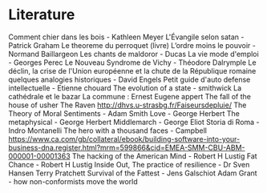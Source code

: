 # Literature

Comment chier dans les bois - Kathleen Meyer
L'Évangile selon satan - Patrick Graham
Le theoreme du perroquet (livre)
L’ordre moins le pouvoir - Normand Baillargeon
Les chants de maldoror - Ducas
La vie mode d'emploi - Georges Perec
Le Nouveau Syndrome de Vichy - Théodore Dalrymple
Le déclin, la crise de l'Union européenne et la chute de la République romaine quelques analogies historiques - David Engels
Petit guide d'auto defense intellectuelle - Etienne chouard
The evolution of a state - smithwick
La cathédrale et le bazar
La commune : Ernest Eugene appert
The fall of the house of usher
The Raven
http://dhvs.u-strasbg.fr/Faiseursdepluie/
The Theory of Moral Sentiments - Adam Smith
Love - George Herbert
The metaphysical - George Herbert
Middlemarch - George Eliot
Storia di Roma - Indro Montanelli
The hero with a thousand faces - Campbell
https://www.ca.com/gb/collateral/ebook/building-software-into-your-business-dna.register.html?mrm=599866&cid=EMEA-SMM-CBU-ABM-000001-00001363
The hacking of the American Mind - Robert H Lustig
Fat Chance - Robert H Lustig
Inside Out, The practice of resilience - Dr Sven Hansen
Terry Pratchett
Survival of the Fattest - Jens Galschiot
Adam Grant - how non-conformists move the world